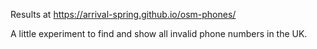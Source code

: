 Results at https://arrival-spring.github.io/osm-phones/

A little experiment to find and show all invalid phone numbers in the UK.

